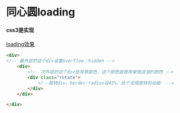 <h1>同心圆loading</h1>

**<h4>css3是实现</h4>**
<a href = "http://htmlpreview.github.io/?https://github.com/Fzw-com/circle_loading/blob/master/%E5%90%8C%E5%BF%83%E5%9C%86loading.html">loading效果</a>
```html
<div>
<!-- 最外层的这个div设置overflow：hidden -->
    <div>
        <!-- 次外层的这个div给背景颜色，这个颜色就是用来做波浪的颜色 -->
        <div class="rotate">
            <!--旋转div，border-radius设45%，给个无限旋转的动画  -->
        </div>
    </div>

</div>
```
